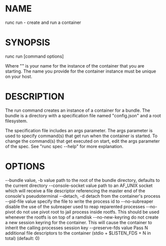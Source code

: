 # NAME
   runc run - create and run a container

# SYNOPSIS
   runc run [command options] <container-id>

Where "<container-id>" is your name for the instance of the container that you
are starting. The name you provide for the container instance must be unique on
your host.

# DESCRIPTION
   The run command creates an instance of a container for a bundle. The bundle
is a directory with a specification file named "config.json" and a root
filesystem.

The specification file includes an args parameter. The args parameter is used
to specify command(s) that get run when the container is started. To change the
command(s) that get executed on start, edit the args parameter of the spec. See
"runc spec --help" for more explanation.

# OPTIONS
   --bundle value, -b value  path to the root of the bundle directory, defaults to the current directory
   --console-socket value    path to an AF_UNIX socket which will receive a file descriptor referencing the master end of the console's pseudoterminal
   --detach, -d              detach from the container's process
   --pid-file value          specify the file to write the process id to
   --no-subreaper            disable the use of the subreaper used to reap reparented processes
   --no-pivot                do not use pivot root to jail process inside rootfs.  This should be used whenever the rootfs is on top of a ramdisk
   --no-new-keyring          do not create a new session keyring for the container.  This will cause the container to inherit the calling processes session key
   --preserve-fds value      Pass N additional file descriptors to the container (stdio + $LISTEN_FDS + N in total) (default: 0)
